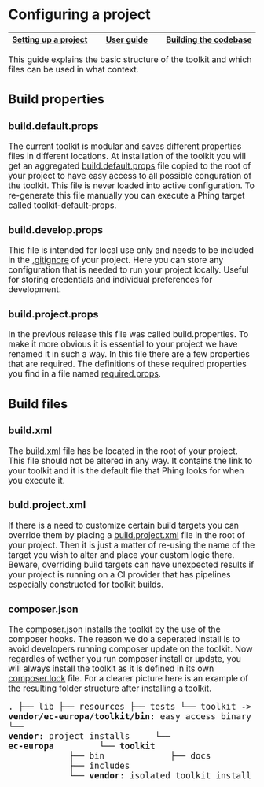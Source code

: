# Configuring a project

<big><table><thead><tr><th nowrap> [Setting up a project](./setting-up-project.md#setting-up-a-project) </th><th width="100%" align="center"> [User guide](../README.md#user-guide) </th><th nowrap> [Building the codebase](./building-codebase.md#building-the-codebase) </th></tr></thead></table>

This guide explains the basic structure of the toolkit and which files can be
used in what context.

## Build properties

### build.default.props

The current toolkit is modular and saves different properties files in different
locations. At installation of the toolkit you will get an aggregated
[build.default.props] file copied to the root of your project to have easy
access to all possible conguration of the toolkit. This file is never loaded
into active configuration. To re-generate this file manually you can execute a
Phing target called toolkit-default-props.

### build.develop.props

This file is intended for local use only and needs to be included in the
[.gitignore] of your project. Here you can store any configuration that is
needed to run your project locally. Useful for storing credentials and 
individual preferences for development.

### build.project.props

In the previous release this file was called build.properties. To make it more
obvious it is essential to your project we have renamed it in such a way. In
this file there are a few properties that are required. The definitions of these
required properties you find in a file named [required.props].


## Build files

### build.xml

The [build.xml] file has be located in the root of your project. This file
should not be altered in any way. It contains the link to your toolkit and it is
the default file that Phing looks for when you execute it.

### buld.project.xml

If there is a need to customize certain build targets you can override them by
placing a [build.project.xml] file in the root of your project. Then it is just
a matter of re-using the name of the target you wish to alter and place your
custom logic there. Beware, overriding build targets can have unexpected
results if your project is running on a CI provider that has pipelines
especially constructed for toolkit builds.


### composer.json

The [composer.json] installs the toolkit by the use of the composer hooks. The
reason we do a seperated install is to avoid developers running composer update
on the toolkit. Now regardles of wether you run composer install or update, you
will always install the toolkit as it is defined in its own [composer.lock]
file. For a clearer picture here is an example of the resulting folder structure
after installing a toolkit.

<big><pre><code>.
├── lib
├── resources
├── tests
└── toolkit -> **vendor/ec-europa/toolkit/bin**: easy access binary
└── **vendor**: project installs
&nbsp;&nbsp;&nbsp;&nbsp;└── **ec-europa**
&nbsp;&nbsp;&nbsp;&nbsp;&nbsp;&nbsp;&nbsp;&nbsp;└── **toolkit**
&nbsp;&nbsp;&nbsp;&nbsp;&nbsp;&nbsp;&nbsp;&nbsp;&nbsp;&nbsp;&nbsp;&nbsp;├── bin
&nbsp;&nbsp;&nbsp;&nbsp;&nbsp;&nbsp;&nbsp;&nbsp;&nbsp;&nbsp;&nbsp;&nbsp;├── docs
&nbsp;&nbsp;&nbsp;&nbsp;&nbsp;&nbsp;&nbsp;&nbsp;&nbsp;&nbsp;&nbsp;&nbsp;├── includes
&nbsp;&nbsp;&nbsp;&nbsp;&nbsp;&nbsp;&nbsp;&nbsp;&nbsp;&nbsp;&nbsp;&nbsp;└── **vendor**: isolated toolkit install
</pre></code></big>

[build.default.props]: ../build.default.props
[build.project.xml]: ../includes/templates/subsite/build.project.xml
[build.xml]: ../build.xml
[composer.json]: ../includes/templates/subsite/composer.json
[composer.lock]: ../includes/composer/composer.lock
[.gitignore]: ../includes/templates/subsite/.gitignore
[required.props]: ../includes/phing/props/required.props
